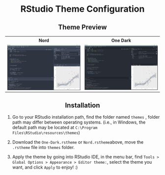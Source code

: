 <h1 align="center">RStudio Theme Configuration</h1>

<h2 align="center">Theme Preview</h2>

<div align="center">
<table>
  <tr>
    <th>Nord</th>
    <th>One Dark</th>
  </tr>
  <tr>
    <td><img src="/RStudio%20Themes/README.assets/Nord%20Theme%20Preview.png" width="500" /></td>
    <td><img src="/RStudio%20Themes/README.assets/One-Dark%20Theme%20Preview.png" width="500" /></td>
  </tr>
</table>
</div>

<h2 align="center">Installation</h2>

1. Go to your RStudio installation path, find the folder named `themes` , folder path may differ between operating systems. (i.e., in Windows, the default path may be located at `C:\Program Files\RStudio\resources\themes`)

2. Download the `One-Dark.rstheme` or `Nord.rstheme`above, move the `.rstheme` file into `themes` folder.

3. Apply the theme by going into RStudio IDE, in the menu bar, find `Tools > Global Options > Appearance > Editor theme:`, select the theme you want, and click `Apply` to enjoy! :)
